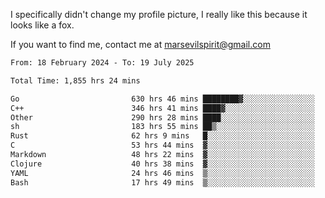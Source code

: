 I specifically didn't change my profile picture, I really like this because it looks like a fox.

If you want to find me, contact me at marsevilspirit@gmail.com

<!--START_SECTION:waka-->

```txt
From: 18 February 2024 - To: 19 July 2025

Total Time: 1,855 hrs 24 mins

Go                         630 hrs 46 mins ████████▓░░░░░░░░░░░░░░░░   34.00 %
C++                        346 hrs 41 mins ████▓░░░░░░░░░░░░░░░░░░░░   18.69 %
Other                      290 hrs 28 mins ████░░░░░░░░░░░░░░░░░░░░░   15.66 %
sh                         183 hrs 55 mins ██▒░░░░░░░░░░░░░░░░░░░░░░   09.91 %
Rust                       62 hrs 9 mins   █░░░░░░░░░░░░░░░░░░░░░░░░   03.35 %
C                          53 hrs 44 mins  ▓░░░░░░░░░░░░░░░░░░░░░░░░   02.90 %
Markdown                   48 hrs 22 mins  ▓░░░░░░░░░░░░░░░░░░░░░░░░   02.61 %
Clojure                    40 hrs 38 mins  ▓░░░░░░░░░░░░░░░░░░░░░░░░   02.19 %
YAML                       24 hrs 46 mins  ▒░░░░░░░░░░░░░░░░░░░░░░░░   01.34 %
Bash                       17 hrs 49 mins  ▒░░░░░░░░░░░░░░░░░░░░░░░░   00.96 %
```

<!--END_SECTION:waka-->
